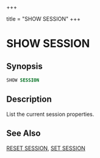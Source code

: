 +++

title = "SHOW SESSION"
+++

SHOW SESSION
============

Synopsis
--------

``` sql
SHOW SESSION
```

Description
-----------

List the current session properties.

See Also
--------

[RESET SESSION](./reset-session.html), [SET SESSION](./set-session.html)

